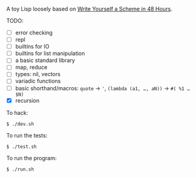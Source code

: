 A toy Lisp loosely based on [Write Yourself a Scheme in 48 Hours](https://en.wikibooks.org/wiki/Write_Yourself_a_Scheme_in_48_Hours).

TODO:

- [ ] error checking
- [ ] repl
- [ ] builtins for IO
- [ ] builtins for list manipulation
- [ ] a basic standard library
- [ ] map, reduce
- [ ] types: nil, vectors
- [ ] variadic functions
- [ ] basic shorthand/macros: `quote` -> `'`, `(lambda (a1, …, aN))` -> `#( %1 … $N)`
- [x] recursion

To hack:

    $ ./dev.sh

To run the tests:

    $ ./test.sh

To run the program:

    $ ./run.sh

